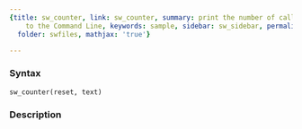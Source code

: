 ```yaml
---
{title: sw_counter, link: sw_counter, summary: print the number of calls to this function
    to the Command Line, keywords: sample, sidebar: sw_sidebar, permalink: sw_counter.html,
  folder: swfiles, mathjax: 'true'}

---
```


### Syntax

`sw_counter(reset, text)`

### Description



